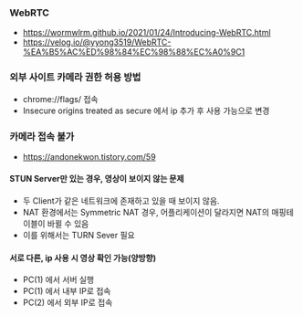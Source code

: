 ### WebRTC
- https://wormwlrm.github.io/2021/01/24/Introducing-WebRTC.html
- https://velog.io/@yyong3519/WebRTC-%EA%B5%AC%ED%98%84%EC%98%88%EC%A0%9C1

### 외부 사이트 카메라 권한 허용 방법 
- chrome://flags/ 접속
- Insecure origins treated as secure 에서 ip 추가 후 사용 가능으로 변경

### 카메라 접속 불가
- https://andonekwon.tistory.com/59

#### STUN Server만 있는 경우, 영상이 보이지 않는 문제
- 두 Client가 같은 네트워크에 존재하고 있을 때 보이지 않음.
- NAT 환경에서는 Symmetric NAT 경우, 어플리케이션이 달라지면 NAT의 매핑테이블이 바뀔 수 있음
- 이를 위해서는 TURN Sever 필요

#### 서로 다른, ip 사용 시 영상 확인 가능(양방향)
- PC(1) 에서 서버 실행
- PC(1) 에서 내부 IP로 접속
- PC(2) 에서 외부 IP로 접속


